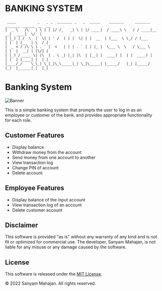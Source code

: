 # BANKING SYSTEM    
     ____          _   _ _  _______ _   _  _____    _______     _______ _______ ______ __  __ 
    |  _ \   /\   | \ | | |/ /_   _| \ | |/ ____|  / ____\ \   / / ____|__   __|  ____|  \/  |
    | |_) | /  \  |  \| | ' /  | | |  \| | |  __  | (___  \ \_/ / (___    | |  | |__  | \  / |
    |  _ < / /\ \ | . ` |  <   | | | . ` | | |_ |  \___ \  \   / \___ \   | |  |  __| | |\/| |
    | |_) / ____ \| |\  | . \ _| |_| |\  | |__| |  ____) |  | |  ____) |  | |  | |____| |  | |
    |____/_/    \_\_| \_|_|\_\_____|_| \_|\_____| |_____/   |_| |_____/   |_|  |______|_|  |_|                                                                           

<!--    This is a banking system Which ask the user if he/she is 
    an employee or customer of the bank and prompts login accordingly 
    
    Customer can perform the following:
        • Display balance
        • Withdraw money from the account
        • Send money from one acconunt to another 
        • View transation log
        • Change pin of account
        • Delete account 

    Employee can perform the following:
        • Display balance of the inputed account
        • View Transation log of an account
        • Delete customer account

        
    THIS SOFTWARE IS PROVIDED "AS IT IS" WITHOUT ANY WARRANTY OF ANYKIND
    AND IS NOT FIT/OPTIMIZED FOR COMMERCIAL USE
    THE DEVELOPER i.e. SANYAM MAHAJAN IS NOT LIABLE FOR ANY MISSUSE OR ANY DAMAGE CAUSED BY THE SAME

    Copyright © 2022 Sanyam Mahajan
--> 
# Banking System

![Banner](https://i.imgur.com/rmQ2Kno.png)

This is a simple banking system that prompts the user to log in as an employee or customer of the bank, and provides appropriate functionality for each role.

## Customer Features
- Display balance
- Withdraw money from the account
- Send money from one account to another
- View transaction log
- Change PIN of account
- Delete account

## Employee Features
- Display balance of the input account
- View transaction log of an account
- Delete customer account

## Disclaimer
This software is provided "as is" without any warranty of any kind and is not fit or optimized for commercial use. The developer, Sanyam Mahajan, is not liable for any misuse or any damage caused by the software.

## License
This software is released under the [MIT License](https://opensource.org/licenses/MIT).

© 2022 Sanyam Mahajan. All rights reserved.
